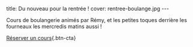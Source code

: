    title: Du nouveau pour la rentrée !
    cover: rentree-boulange.jpg
    ---
    
Cours de boulangerie animés par Rémy, et les petites toques derrière les fourneaux les mercredis matins aussi !

[Réserver un cours](planning){.btn-cta}